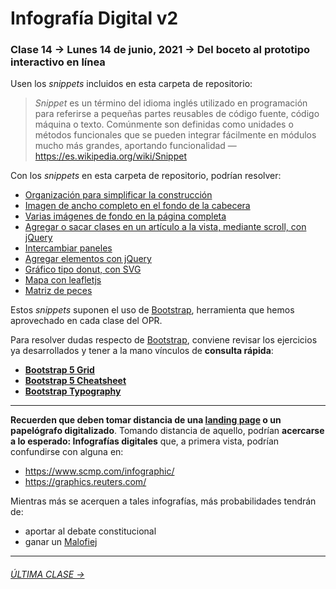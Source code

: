 # Infografía Digital v2

### Clase 14 → Lunes 14 de junio, 2021 → Del boceto al prototipo interactivo en línea

Usen los *snippets* incluidos en esta carpeta de repositorio: 

> *Snippet* es un término del idioma inglés utilizado en programación para referirse a pequeñas partes reusables de código fuente, código máquina o texto. Comúnmente son definidas como unidades o métodos funcionales que se pueden integrar fácilmente en módulos mucho más grandes, aportando funcionalidad — https://es.wikipedia.org/wiki/Snippet

Con los *snippets* en esta carpeta de repositorio, podrían resolver: 

- [Organización para simplificar la construcción](https://profesorfaco.github.io/dno075-2021/clase-14/snippets/organizacion.html)
- [Imagen de ancho completo en el fondo de la cabecera](https://profesorfaco.github.io/dno075-2021/clase-14/snippets/encabezado.html)
- [Varias imágenes de fondo en la página completa](https://profesorfaco.github.io/dno075-2021/clase-14/snippets/imagenes_de_fondo.html)
- [Agregar o sacar clases en un artículo a la vista, mediante scroll, con jQuery](https://profesorfaco.github.io/dno075-2021/clase-14/snippets/viendo_un_article.html)
- [Intercambiar paneles](https://profesorfaco.github.io/dno075-2021/clase-14/snippets/intercambiar_paneles.html)
- [Agregar elementos con jQuery](https://profesorfaco.github.io/dno075-2021/clase-14/snippets/agregar_elementos.html)
- [Gráfico tipo donut, con SVG](https://profesorfaco.github.io/dno075-2021/clase-14/snippets/grafico_donut_simple.html)
- [Mapa con leafletjs](https://profesorfaco.github.io/dno075-2021/clase-14/snippets/mapa.html)
- [Matriz de peces](https://profesorfaco.github.io/dno075-2021/clase-14/snippets/matriz-de-peces.html)

Estos *snippets* suponen el uso de [Bootstrap](https://getbootstrap.com/), herramienta que hemos aprovechado en cada clase del OPR. 

Para resolver dudas respecto de [Bootstrap](https://getbootstrap.com/), conviene revisar los ejercicios ya desarrollados y tener a la mano vínculos de **consulta rápida**:

- **[Bootstrap 5 Grid](https://getbootstrap.com/docs/5.0/examples/grid/)**
- **[Bootstrap 5 Cheatsheet](https://getbootstrap.com/docs/5.0/examples/cheatsheet/)**
- **[Bootstrap Typography](https://www.tutorialrepublic.com/twitter-bootstrap-tutorial/bootstrap-typography.php)**


- - - - - - - - - - - 

**Recuerden que deben tomar distancia de una [landing page](https://startbootstrap.com/themes/landing-pages) o un papelógrafo digitalizado**. Tomando distancia de aquello, podrían **acercarse a lo esperado: Infografías digitales** que, a primera vista, podrían confundirse con alguna en:

- https://www.scmp.com/infographic/
- https://graphics.reuters.com/

Mientras más se acerquen a tales infografías, más probabilidades tendrán de:

- aportar al debate constitucional
- ganar un [Malofiej](https://www.malofiejgraphics.com/awards#categories)

- - - - - - - - - - - 

###### [ÚLTIMA CLASE →](https://github.com/profesorfaco/dno075-2021/tree/gh-pages/clase-15)
